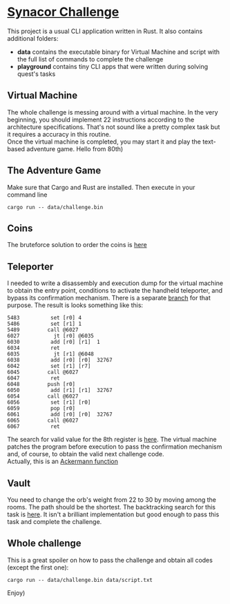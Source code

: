 # [Synacor Challenge](https://challenge.synacor.com)
This project is a usual CLI application written in Rust. It also contains additional folders:
- **data** contains the executable binary for Virtual Machine and script with the full list of commands to complete the challenge
- **playground** contains tiny CLI apps that were written during solving quest's tasks

## Virtual Machine

The whole challenge is messing around with a virtual machine. In the very beginning, you should implement 22 instructions according to the architecture specifications. That's not sound like a pretty complex task but it requires a accuracy in this routine.<br/>
Once the virtual machine is completed, you may start it and play the text-based adventure game. Hello from 80th)<br/>

## The Adventure Game
Make sure that Cargo and Rust are installed. Then execute in your command line
```
cargo run -- data/challenge.bin
```

## Coins
The bruteforce solution to order the coins is [here](https://github.com/SergeyChelak/virtual_machine/blob/master/playground/coins/main.rs)

## Teleporter
I needed to write a disassembly and execution dump for the virtual machine to obtain the entry point, conditions to activate the handheld teleporter, and bypass its confirmation mechanism. There is a separate [branch](https://github.com/SergeyChelak/virtual_machine/tree/disassembly) for that purpose. The result is looks something like this:
```
5483          set [r0] 4
5486          set [r1] 1
5489         call @6027
6027           jt [r0] @6035
6030          add [r0] [r1]  1
6034          ret
6035           jt [r1] @6048
6038          add [r0] [r0]  32767
6042          set [r1] [r7]
6045         call @6027
6047          ret
6048         push [r0]
6050          add [r1] [r1]  32767
6054         call @6027           
6056          set [r1] [r0]       
6059          pop [r0]
6061          add [r0] [r0]  32767
6065         call @6027           
6067          ret
```
The search for valid value for the 8th register is [here](https://github.com/SergeyChelak/virtual_machine/blob/master/playground/confirmation/main.rs). The virtual machine patches the program before execution to pass the confirmation mechanism and, of course, to obtain the valid next challenge code.<br/>
Actually, this is an [Ackermann function](https://en.wikipedia.org/wiki/Ackermann_function)

## Vault
You need to change the orb's weight from 22 to 30 by moving among the rooms. The path should be the shortest. The backtracking search for this task is [here](https://github.com/SergeyChelak/virtual_machine/blob/master/playground/vault/main.rs). It isn't a brilliant implementation but good enough to pass this task and complete the challenge.

## Whole challenge
This is a great spoiler on how to pass the challenge and obtain all codes (except the first one):
```
cargo run -- data/challenge.bin data/script.txt
```
Enjoy)
